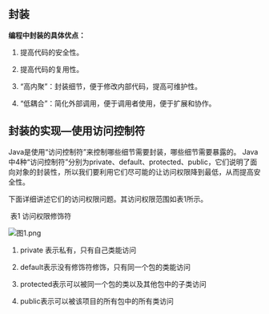 ## 封装

**编程中封装的具体优点：**

1. 提高代码的安全性。

2. 提高代码的复用性。

3. “高内聚”：封装细节，便于修改内部代码，提高可维护性。

4. “低耦合”：简化外部调用，便于调用者使用，便于扩展和协作。



## **封装的实现—使用访问控制符**

 Java是使用“访问控制符”来控制哪些细节需要封装，哪些细节需要暴露的。 Java中4种“访问控制符”分别为private、default、protected、public，它们说明了面向对象的封装性，所以我们要利用它们尽可能的让访问权限降到最低，从而提高安全性。

   下面详细讲述它们的访问权限问题。其访问权限范围如表1所示。

​										表1 访问权限修饰符

![图1.png](https://www.sxt.cn/360shop/Public/admin/UEditor/20170522/1495417749528447.png)

1. private 表示私有，只有自己类能访问

2. default表示没有修饰符修饰，只有同一个包的类能访问

3. protected表示可以被同一个包的类以及其他包中的子类访问

4. public表示可以被该项目的所有包中的所有类访问